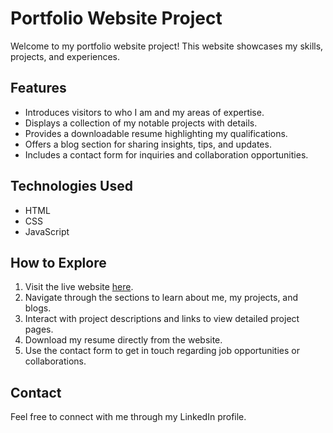 # Portfolio Website Project

Welcome to my portfolio website project! This website showcases my skills, projects, and experiences. 

## Features

- Introduces visitors to who I am and my areas of expertise.
- Displays a collection of my notable projects with details.
- Provides a downloadable resume highlighting my qualifications.
- Offers a blog section for sharing insights, tips, and updates.
- Includes a contact form for inquiries and collaboration opportunities.

## Technologies Used

- HTML
- CSS
- JavaScript


## How to Explore

1. Visit the live website [here](https://your-website-link.com).
2. Navigate through the sections to learn about me, my projects, and blogs.
3. Interact with project descriptions and links to view detailed project pages.
4. Download my resume directly from the website.
5. Use the contact form to get in touch regarding job opportunities or collaborations.


## Contact

Feel free to connect with me through my LinkedIn profile.
